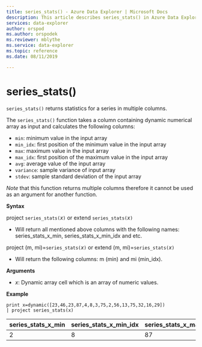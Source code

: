 ```yaml
---
title: series_stats() - Azure Data Explorer | Microsoft Docs
description: This article describes series_stats() in Azure Data Explorer.
services: data-explorer
author: orspod
ms.author: orspodek
ms.reviewer: mblythe
ms.service: data-explorer
ms.topic: reference
ms.date: 08/11/2019

---
```

# series_stats()

`series_stats()` returns statistics for a series in multiple columns.  

The `series_stats()` function takes a column containing dynamic numerical array as input and calculates the following columns:
* `min`: minimum value in the input array
* `min_idx`: first position of the minimum value in the input array
* `max`: maximum value in the input array
* `max_idx`:  first position of the maximum value in the input array
* `avg`: average value of the input array
* `variance`: sample variance of input array
* `stdev`: sample standard deviation of the input array

*Note* that this function returns multiple columns therefore it cannot be used as an argument for another function.

**Syntax**

project `series_stats(`*x*`)` or extend `series_stats(`*x*`)` 
* Will return all mentioned above columns with the following names: series_stats_x_min, series_stats_x_min_idx and etc.
 
project (m, mi)=`series_stats(`*x*`)` or extend (m, mi)=`series_stats(`*x*`)`
* Will return the following columns: m (min) and mi (min_idx).

**Arguments**

* *x*: Dynamic array cell which is an array of numeric values. 

**Example**

```kusto
print x=dynamic([23,46,23,87,4,8,3,75,2,56,13,75,32,16,29]) 
| project series_stats(x)

```

|series_stats_x_min|series_stats_x_min_idx|series_stats_x_max|series_stats_x_max_idx|series_stats_x_avg|series_stats_x_stdev|series_stats_x_variance|
|---|---|---|---|---|---|---|
|2|8|87|3|32.8|28.5036338535483|812.457142857143|
